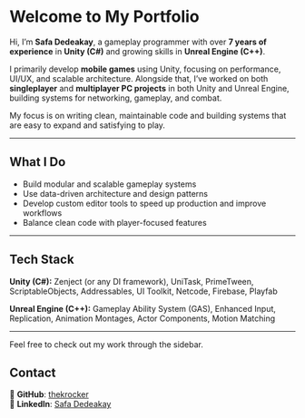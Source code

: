 # Welcome to My Portfolio

Hi, I’m **Safa Dedeakay**, a gameplay programmer with over **7 years of experience** in **Unity (C#)** and growing skills in **Unreal Engine (C++)**.

I primarily develop **mobile games** using Unity, focusing on performance, UI/UX, and scalable architecture. Alongside that, I’ve worked on both **singleplayer** and **multiplayer PC projects** in both Unity and Unreal Engine, building systems for networking, gameplay, and combat.

My focus is on writing clean, maintainable code and building systems that are easy to expand and satisfying to play.


---

## What I Do

- Build modular and scalable gameplay systems
- Use data-driven architecture and design patterns
- Develop custom editor tools to speed up production and improve workflows
- Balance clean code with player-focused features

---

## Tech Stack

**Unity (C#):** Zenject (or any DI framework), UniTask, PrimeTween, ScriptableObjects, Addressables, UI Toolkit, Netcode, Firebase, Playfab 

**Unreal Engine (C++):** Gameplay Ability System (GAS), Enhanced Input, Replication, Animation Montages, Actor Components, Motion Matching

---
Feel free to check out my work through the sidebar.

## Contact

📂 **GitHub**: [thekrocker](https://github.com/thekrocker)  
👤 **LinkedIn**: [Safa Dedeakay](https://www.linkedin.com/in/safadedeakay/)
